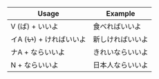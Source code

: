|Usage|Example|
|-|-|
|V (ば) + いいよ|食べればいいよ|
|イA (~~い~~) + ければいいよ|新しければいいよ|
|ナA + ならいいよ|きれいならいいよ|
|N + ならいいよ|日本人ならいいよ|